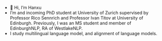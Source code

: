 - 👋 Hi, I’m Hanxu
- I’m and incoming PhD student at University of Zurich supervised by Professor Rico Sennrich and Professor Ivan Titov at University of Edinburgh. Previously, I was an MS student and member of EdinburghNLP, RA of WestlakeNLP.
- I study multilingual language model, and alignment of language models.



